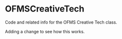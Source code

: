 # OFMSCreativeTech
Code and related info for the OFMS Creative Tech class.

Adding a change to see how this works.
